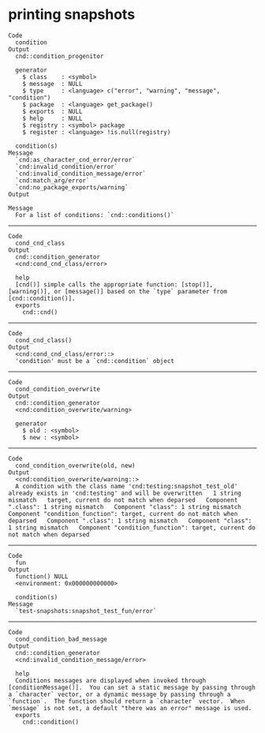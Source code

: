 # printing snapshots

    Code
      condition
    Output
      cnd::condition_progenitor
      
      generator
        $ class    : <symbol> 
        $ message  : NULL
        $ type     : <language> c("error", "warning", "message", "condition")
        $ package  : <language> get_package()
        $ exports  : NULL
        $ help     : NULL
        $ registry : <symbol> package
        $ register : <language> !is.null(registry)
      
      condition(s)
    Message
      `cnd:as_character_cnd_error/error`
      `cnd:invalid_condition/error`
      `cnd:invalid_condition_message/error`
      `cnd:match_arg/error`
      `cnd:no_package_exports/warning`
    Output
      
    Message
      For a list of conditions: `cnd::conditions()`

---

    Code
      cond_cnd_class
    Output
      cnd::condition_generator
      <cnd:cond_cnd_class/error>
      
      help
      [cnd()] simple calls the appropriate function: [stop()], [warning()], or [message()] based on the `type` parameter from [cnd::condition()].
      exports
        cnd::cnd()

---

    Code
      cond_cnd_class()
    Output
      <cnd:cond_cnd_class/error::>
      'condition' must be a `cnd::condition` object

---

    Code
      cond_condition_overwrite
    Output
      cnd::condition_generator
      <cnd:condition_overwrite/warning>
      
      generator
        $ old : <symbol> 
        $ new : <symbol> 
      

---

    Code
      cond_condition_overwrite(old, new)
    Output
      <cnd:condition_overwrite/warning::>
      A condition with the class name 'cnd:testing:snapshot_test_old' already exists in 'cnd:testing' and will be overwritten   1 string mismatch   target, current do not match when deparsed   Component ".class": 1 string mismatch   Component "class": 1 string mismatch   Component "condition_function": target, current do not match when deparsed   Component ".class": 1 string mismatch   Component "class": 1 string mismatch   Component "condition_function": target, current do not match when deparsed

---

    Code
      fun
    Output
      function() NULL
      <environment: 0x000000000000>
      
      condition(s)
    Message
      `test-snapshots:snapshot_test_fun/error`

---

    Code
      cond_condition_bad_message
    Output
      cnd::condition_generator
      <cnd:invalid_condition_message/error>
      
      help
      Conditions messages are displayed when invoked through [conditionMessage()].  You can set a static message by passing through a `character` vector, or a dynamic message by passing through a `function`.  The function should return a `character` vector.  When `message` is not set, a default "there was an error" message is used.
      exports
        cnd::condition()

